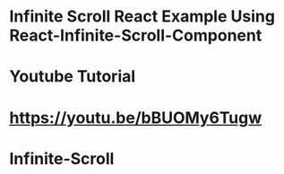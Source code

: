 # Infinite Scroll React Example Using React-Infinite-Scroll-Component
# Youtube Tutorial
# https://youtu.be/bBUOMy6Tugw
# Infinite-Scroll
